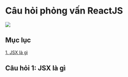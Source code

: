 # Câu hỏi phỏng vấn ReactJS

<img src="https://ms314006.github.io/static/b7a8f321b0bbc07ca9b9d22a7a505ed5/97b31/React.jpg"/>


## Mục lục

<a href="#JSX">1. JSX là gì</a>


## Câu hỏi 1: JSX là gì 

